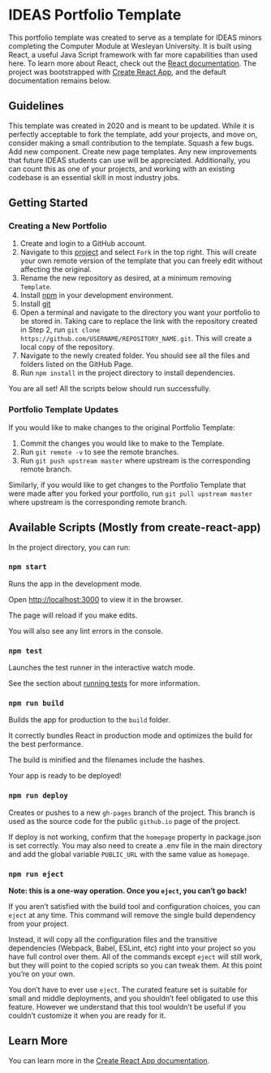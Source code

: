 # IDEAS Portfolio Template

This portfolio template was created to serve as a template for IDEAS minors completing the Computer Module at Wesleyan University. It is built using React, a useful Java Script framework with far more capabilities than used here. To learn more about React, check out the [React documentation](https://reactjs.org/). The project was bootstrapped with [Create React App](https://github.com/facebook/create-react-app), and the default documentation remains below.

## Guidelines

This template was created in 2020 and is meant to be updated. While it is perfectly acceptable to fork the template, add your projects, and move on, consider making a small contribution to the template. Squash a few bugs. Add new component. Create new page templates. Any new improvements that future IDEAS students can use will be appreciated. Additionally, you can count this as one of your projects, and working with an existing codebase is an essential skill in most industry jobs.

## Getting Started

### Creating a New Portfolio

1. Create and login to a GitHub account.
2. Navigate to this [project](https://github.com/NathanaelMathieu/IDEAS-Portfolio-Template) and select `Fork` in the top right. This will create your own remote version of the template that you can freely edit without affecting the original.
3. Rename the new repository as desired, at a minimum removing `Template`.
4. Install [npm](https://www.npmjs.com/get-npm) in your development environment.
5. Install [git](https://git-scm.com/book/en/v2/Getting-Started-Installing-Git)
6. Open a terminal and navigate to the directory you want your portfolio to be stored in. Taking care to replace the link with the repository created in Step 2, run `git clone https://github.com/USERNAME/REPOSITORY_NAME.git`. This will create a local copy of the repository.
7. Navigate to the newly created folder. You should see all the files and folders listed on the GitHub Page.
8. Run `npm install` in the project directory to install dependencies.

You are all set! All the scripts below should run successfully.

### Portfolio Template Updates

If you would like to make changes to the original Portfolio Template:

1. Commit the changes you would like to make to the Template.
2. Run `git remote -v` to see the remote branches.
3. Run `git push upstream master` where upstream is the corresponding remote branch.

Similarly, if you would like to get changes to the Portfolio Template that were made after you forked your portfolio, run `git pull upstream master` where upstream is the corresponding remote branch.

## Available Scripts (Mostly from create-react-app)

In the project directory, you can run:

### `npm start`

Runs the app in the development mode.

Open [http://localhost:3000](http://localhost:3000) to view it in the browser.

The page will reload if you make edits.

You will also see any lint errors in the console.

### `npm test`

Launches the test runner in the interactive watch mode.

See the section about [running tests](https://facebook.github.io/create-react-app/docs/running-tests) for more information.

### `npm run build`

Builds the app for production to the `build` folder.

It correctly bundles React in production mode and optimizes the build for the best performance.

The build is minified and the filenames include the hashes.

Your app is ready to be deployed!

### `npm run deploy`

Creates or pushes to a new `gh-pages` branch of the project. This branch is used as the source code for the public `github.io` page of the project.

If deploy is not working, confirm that the `homepage` property in package.json is set correctly. You may also need to create a .env file in the main directory and add the global variable `PUBLIC_URL` with the same value as `homepage`.

### `npm run eject`

**Note: this is a one-way operation. Once you `eject`, you can’t go back!**

If you aren’t satisfied with the build tool and configuration choices, you can `eject` at any time. This command will remove the single build dependency from your project.

Instead, it will copy all the configuration files and the transitive dependencies (Webpack, Babel, ESLint, etc) right into your project so you have full control over them. All of the commands except `eject` will still work, but they will point to the copied scripts so you can tweak them. At this point you’re on your own.

You don’t have to ever use `eject`. The curated feature set is suitable for small and middle deployments, and you shouldn’t feel obligated to use this feature. However we understand that this tool wouldn’t be useful if you couldn’t customize it when you are ready for it.

## Learn More

You can learn more in the [Create React App documentation](https://facebook.github.io/create-react-app/docs/getting-started).
